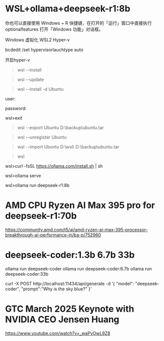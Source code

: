 # WSL+ollama+deepseek-r1:8b

你也可以直接使用 Windows + R 快捷键，在打开的「运行」窗口中直接执行 optionalfeatures 打开「Windows 功能」对话框。

Windows 虚拟化
WSL2
Hyper-v

bcdedit /set hypervisorlauchtype auto

开启hyper-v

>wsl --install

>wsl --update

>wsl --install -d Ubuntu

user:

password:

wsl>exit

>wsl --export Ubuntu D:\backup\ubuntu.tar

>wsl --unregister Ubuntu

>wsl --import Ubuntu D:\wsl\ D:\backup\ubuntu.tar

>wsl

wsl>curl -fsSL https://ollama.com/install.sh | sh

wsl>ollama serve

wsl>ollama run deepseek-r1:8b

# AMD CPU Ryzen AI Max 395 pro for deepseek-r1:70b

https://community.amd.com/t5/ai/amd-ryzen-ai-max-395-processor-breakthrough-ai-performance-in/ba-p/752960

# deepseek-coder:1.3b 6.7b 33b
ollama run deepseek-coder
ollama run deepseek-coder:6.7b
ollama run deepseek-coder:33b

curl -X POST http://localhost:11434/api/generate -d '{
  "model": "deepseek-coder",
  "prompt":"Why is the sky blue?"
 }'

# GTC March 2025 Keynote with NVIDIA CEO Jensen Huang

https://www.youtube.com/watch?v=_waPvOwL9Z8



